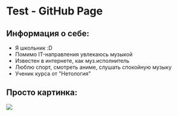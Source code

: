 # Test - GitHub Page 

## Информация о себе:

- Я школьник :D
- Помимо IT-направления увлекаюсь музыкой
- Известен в интернете, как муз.исполнитель
- Люблю спорт, смотреть аниме, слушать спокойную музыку
- Ученик курса от "Нетология"

## Просто картинка:

![](https://i.pinimg.com/736x/90/07/84/9007846f417929204a1feff6a91d60a5.jpg)
